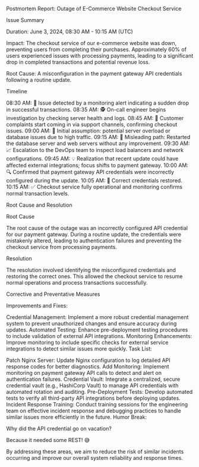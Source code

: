 
Postmortem Report: Outage of E-Commerce Website Checkout Service

Issue Summary

Duration: June 3, 2024, 08:30 AM - 10:15 AM (UTC)

Impact: The checkout service of our e-commerce website was down, preventing users from completing their purchases. Approximately 60% of users experienced issues with processing payments, leading to a significant drop in completed transactions and potential revenue loss.

Root Cause: A misconfiguration in the payment gateway API credentials following a routine update.

Timeline

08:30 AM: 🚨 Issue detected by a monitoring alert indicating a sudden drop in successful transactions.
08:35 AM: 🕵️ On-call engineer begins investigation by checking server health and logs.
08:45 AM: 💬 Customer complaints start coming in via support channels, confirming checkout issues.
09:00 AM: 🤔 Initial assumption: potential server overload or database issues due to high traffic.
09:15 AM: 🛑 Misleading path: Restarted the database server and web servers without any improvement.
09:30 AM: 📈 Escalation to the DevOps team to inspect load balancers and network configurations.
09:45 AM: 💡 Realization that recent update could have affected external integrations; focus shifts to payment gateway.
10:00 AM: 🔍 Confirmed that payment gateway API credentials were incorrectly configured during the update.
10:05 AM: 🔧 Correct credentials restored.
10:15 AM: ✅ Checkout service fully operational and monitoring confirms normal transaction levels.

Root Cause and Resolution

Root Cause

The root cause of the outage was an incorrectly configured API credential for our payment gateway. During a routine update, the credentials were mistakenly altered, leading to authentication failures and preventing the checkout service from processing payments.

Resolution

The resolution involved identifying the misconfigured credentials and restoring the correct ones. This allowed the checkout service to resume normal operations and process transactions successfully.


Corrective and Preventative Measures

Improvements and Fixes:

Credential Management: Implement a more robust credential management system to prevent unauthorized changes and ensure accuracy during updates.
Automated Testing: Enhance pre-deployment testing procedures to include validation of external API integrations.
Monitoring Enhancements: Improve monitoring to include specific checks for external service integrations to detect similar issues more quickly.
Task List:

Patch Nginx Server: Update Nginx configuration to log detailed API response codes for better diagnostics.
Add Monitoring: Implement monitoring on payment gateway API calls to detect and alert on authentication failures.
Credential Vault: Integrate a centralized, secure credential vault (e.g., HashiCorp Vault) to manage API credentials with automated rotation and auditing.
Pre-Deployment Tests: Develop automated tests to verify all third-party API integrations before deploying updates.
Incident Response Training: Conduct training sessions for the engineering team on effective incident response and debugging practices to handle similar issues more efficiently in the future.
Humor Break:

Why did the API credential go on vacation?

Because it needed some REST! 😅

By addressing these areas, we aim to reduce the risk of similar incidents occurring and improve our overall system reliability and response times.

